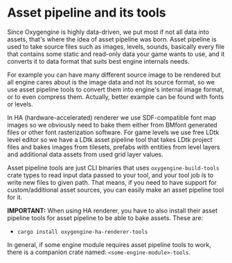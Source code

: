 # Asset pipeline and its tools

Since Oxygengine is highly data-driven, we put most if not all data into assets,
that's where the idea of asset pipeline was born. Asset pipeline is used to take
source files such as images, levels, sounds, basically every file that contains
some static and read-only data your game wants to use, and it converts it to data
format that suits best engine internals needs.

For example you can have many different source image to be rendered but all engine
cares about is the image data and not its source format, so we use asset pipeline
tools to convert them into engine's internal image format, or to even compress
them. Actually, better example can be found with fonts or levels.

In HA (hardware-accelerated) renderer we use SDF-compatible font map images so we
obviously need to bake them either from BMfont generated files or other font
rasterization software. For game levels we use free LDtk level editor so we have
a LDtk asset pipeline tool that takes LDtk project files and bakes images from
tilesets, prefabs with entities from level layers and additional data assets from
used grid layer values.

Asset pipeline tools are just CLI binaries that uses `oxygengine-build-tools`
crate types to read input data passed to your tool, and your tool job is to write
new files to given path. That means, if you need to have support for custom/additional
asset sources, you can easily make an asset pipeline tool for it.

**IMPORTANT:**
When using HA renderer, you have to also install their asset pipeline tools for
asset pipeline to be able to bake assets.
These are:
- `cargo install oxygengine-ha-renderer-tools`

In general, if some engine module requires asset pipeline tools to work, there
is a companion crate named: `<some-engine-module>-tools`.
